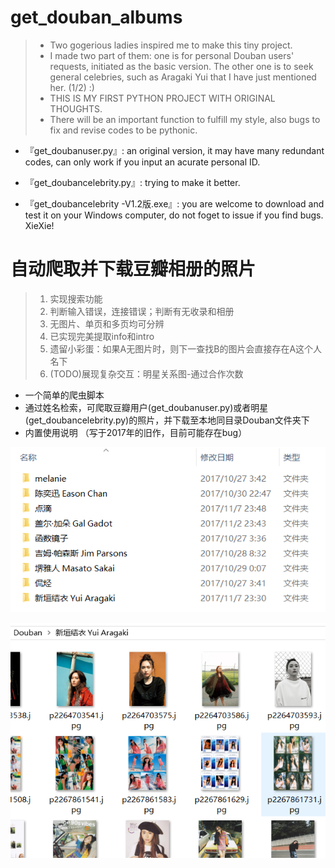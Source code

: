 # get_douban_albums

> - Two gogerious ladies inspired me to make this tiny project.
> - I made two part of them: one is for personal Douban users' requests, initiated as the basic version. The other one is to seek general celebries, such as Aragaki Yui that I have just mentioned her. (1/2) :)
>- THIS IS MY FIRST PYTHON PROJECT WITH ORIGINAL THOUGHTS.
> -  There will be an important function to fulfill my <Data Analyst> style, also bugs to fix and revise codes to be pythonic.
- 『get_doubanuser.py』: an original version, it may have many redundant codes, can only work if you input an acurate personal ID.

- 『get_doubancelebrity.py』: trying to make it better.

- 『get_doubancelebrity -V1.2版.exe』: you are welcome to download and test it on your Windows computer, do not foget to issue if you find bugs. XieXie!

# 自动爬取并下载豆瓣相册的照片
> 1. 实现搜索功能
> 2. 判断输入错误，连接错误；判断有无收录和相册
> 3. 无图片、单页和多页均可分辨
> 4. 已实现完美提取info和intro
> 5. 遗留小彩蛋：如果A无图片时，则下一查找B的图片会直接存在A这个人名下
> 6. (TODO)展现复杂交互：明星关系图-通过合作次数
- 一个简单的爬虫脚本
- 通过姓名检索，可爬取豆瓣用户(get_doubanuser.py)或者明星(get_doubancelebrity.py)的照片，并下载至本地同目录Douban文件夹下
- 内置使用说明
（写于2017年的旧作，目前可能存在bug）

![](1.png) 

![](2.png)

